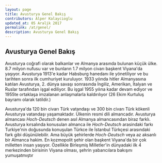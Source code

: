 ```yaml
---
layout: page
title: Avusturya Genel Bakış 
contributors: Alper Kalaycioglu
updated_at: 05 Aralik 2017
permalink: /at/genel/
description: Avusturya Genel Bakış 
---
```


## Avusturya Genel Bakış
Avusturya coğrafi olarak balkanlar ve Almanya arasında bulunan küçük ülke. 8.7 milyon nufusu var ve bunların 1.7 milyon civarı başkent Viyana'da yaşıyor. Avusturya 1913'e kadar Habsburg hanedanı ile yönetiliyor ve bu tarihten sonra ilk cumhuriyet kuruluyor. 1933 yılında hitler Almanyasına katılan Avusturya, 2. dünya savaşı sonrasında İngiliz, Amerikan, İtalyan ve Ruslar tarafından işgal ediliyor. Bu işgal 1955 yılına kadar devam ediyor ve 1955te ortaklaşa imzalanan anlaşmalarla kaldırılıyor (26 Ekim Kurtuluş bayramı olarak tatildir.) 

Avusturya'da 120 bin civarı Türk vatandaşı ve 300 bin civarı Türk kökenli Avusturya vatandaşı yaşamaktadır. Ülkenin resmi dili almancadır. Avusturya almancası *Hoch-Deutsch* denen asıl Almanya almancasından biraz farklı. Avusturya kırsalında konusulan almanca ile *Hoch-Deutsch* arasindaki farkı Turkiye'nin doğusunda konuşulan Türkce ile İstanbul Türkçesi arasındaki fark gibi düşünülebilir. Ama büyük şehirlerde *Hoch-Deutsch* veya az aksanlı bir Almanca hakim. En kozmopolit şehir olan başkent Viyana'da bir çok milletten insan yaşıyor. Özellikle Birleşmiş Milletler'in dünyadaki ilk 4 merkezinden birisinin Viyana olması, şehrin yabancılara bakışını yumuşatmıştır
